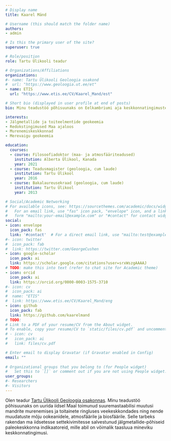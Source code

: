 ```yaml
---
# Display name
title: Kaarel Mänd

# Username (this should match the folder name)
authors:
- admin

# Is this the primary user of the site?
superuser: true

# Role/position
role: Tartu Ülikooli teadur

# Organizations/Affiliations
organizations:
#- name: Tartu Ülikooli Geoloogia osakond
#  url: "https://www.geoloogia.ut.ee/et"
- name: ETIS
  url: "https://www.etis.ee/CV/Kaarel_Mand/est"

# Short bio (displayed in user profile at end of posts)
bio: Minu teadustöö põhisuunaks on Eelkambriumi aja keskkonnatingimuste uurimine kivimite jälgmetallkoostise põhjal.

interests:
- Jälgmetallide ja toiteelmentide geokeemia
- Redokstingimused Maa ajaloos
- Murenemiskeskkonnad
- Merevaigu geokeemia

education:
  courses:
  - course: Filosoofiadoktor (maa- ja atmosfääriteadused)
    institution: Alberta Ülikool, Kanada
    year: 2021
  - course: Teadusmagister (geoloogia, cum laude)
    institution: Tartu Ülikool
    year: 2016
  - course: Bakalaureusekraad (geoloogia, cum laude)
    institution: Tartu Ülikool
    year: 2013

# Social/Academic Networking
# For available icons, see: https://sourcethemes.com/academic/docs/widgets/#icons
#   For an email link, use "fas" icon pack, "envelope" icon, and a link in the
#   form "mailto:your-email@example.com" or "#contact" for contact widget.
social:
- icon: envelope
  icon_pack: fas
  link: '#contact'  # For a direct email link, use "mailto:test@example.org".
#- icon: twitter
#  icon_pack: fab
#  link: https://twitter.com/GeorgeCushen
- icon: google-scholar
  icon_pack: ai
  link: https://scholar.google.com/citations?user=srxWszgAAAAJ
# TODO: make this into text (refer to chat site for Academic theme)
- icon: orcid
  icon_pack: ai
  link: https://orcid.org/0000-0003-1575-3710
#- icon: cv
#  icon_pack: ai
#  name: "ETIS"
#  link: https://www.etis.ee/CV/Kaarel_Mand/eng
- icon: github
  icon_pack: fab
  link: https://github.com/kaarelmand
# TODO:
# Link to a PDF of your resume/CV from the About widget.
# To enable, copy your resume/CV to `static/files/cv.pdf` and uncomment the lines below.  
# - icon: cv
#   icon_pack: ai
#   link: files/cv.pdf

# Enter email to display Gravatar (if Gravatar enabled in Config)
email: ""
  
# Organizational groups that you belong to (for People widget)
#   Set this to `[]` or comment out if you are not using People widget.  
user_groups:
#- Researchers
#- Visitors
---
```


Olen teadur [Tartu Ülikooli Geoloogia osakonnas](https://www.geoloogia.ut.ee/et). Minu teadustöö põhisuunaks on uurida iidsel Maal toimunud suuremastaabilisi muutusi mandrite murenemises ja toitainete ringluses veekeskkondades ning nende muudatuste mõju ookeanidele, atmosfäärile ja biosfäärile. Selle tarbeks rakendan ma iidsetesse settekivimitesse salvestunud jälgmetallide-põhiseid paleokeskkonna indikaatoreid, mille abil on võimalik taasluua mineviku keskkonnatingimusi.
